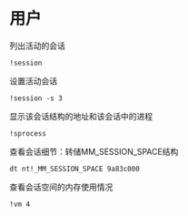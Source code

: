 # 用户

列出活动的会话

```纯文本
!session
```

设置活动会话

```纯文本
!session -s 3
```

显示该会话结构的地址和该会话中的进程

```纯文本
!sprocess
```

查看会话细节：转储MM\_SESSION\_SPACE结构

```纯文本
dt nt!_MM_SESSION_SPACE 9a83c000
```

查看会话空间的内存使用情况

```纯文本
!vm 4
```
